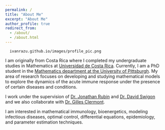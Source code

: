 ```yaml
---
permalink: /
title: "About Me"
excerpt: "About Me"
author_profile: true
redirect_from: 
  - /about/
  - /about.html
---
```


      ivanrazu.github.io/images/profile_pic.png
    
I am originally from Costa Rica where I completed my undergraduate studies in Mathematics at [Universidad de Costa Rica](https://www.ucr.ac.cr/). Currently, I am a PhD student in the [Mathematics department at the University of Pittsburgh](https://www.mathematics.pitt.edu/). My area of research focuses on developing and studying mathematical models to explore the dynamics of the acute immune response under the presence of certain diseases and conditions. 

I work under the supervision of [Dr. Jonathan Rubin](http://www.math.pitt.edu/~rubin/) and [Dr. David Swigon](http://www.math.pitt.edu/~swigon/) and we also collaborate with [Dr. Gilles Clermont](http://www.ccm.pitt.edu/directory/profile/gilles-clermont). 

I am interested in mathematical immunology, bioenergetics, modeling infectious diseases, optimal control, differential equations, epidemiology, and parameter estimation techniques. 






